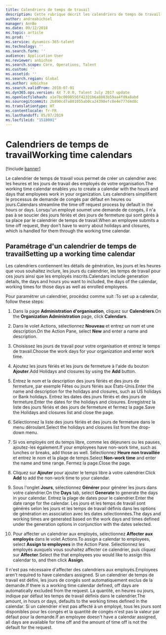 ```yaml
---
title: Calendriers de temps de travail
description: Cette rubrique décrit les calendriers de temps de travail dans Dynamics 365 for Talent - Core HR. Elle décrit également la procédure de paramétrage des calendriers.
author: andreabichsel
manager: AnnBe
ms.date: 09/12/2018
ms.topic: article
ms.prod: ''
ms.service: dynamics-365-talent
ms.technology: ''
ms.search.form: ''
audience: Application User
ms.reviewer: anbichse
ms.search.scope: Core, Operations, Talent
ms.custom: ''
ms.assetid: ''
ms.search.region: Global
ms.author: anbichse
ms.search.validFrom: 2018-07-01
ms.dyn365.ops.version: AX 7.0.0, Talent July 2017 update
ms.openlocfilehash: a1e7bc0098556f42321b6a8883b59aa4fd9a8abd
ms.sourcegitcommit: 2b890cd7a801055ab0ca24398efc8e4e777d4d8c
ms.translationtype: HT
ms.contentlocale: fr-FR
ms.lasthandoff: 05/07/2019
ms.locfileid: "1518001"
---
```

# <a name="working-time-calendars"></a><span data-ttu-id="de2dd-103">Calendriers de temps de travail</span><span class="sxs-lookup"><span data-stu-id="de2dd-103">Working time calendars</span></span>

[!include [banner](includes/banner.md)]

<span data-ttu-id="de2dd-104">Le calendrier de temps de travail vous permet de créer un calendrier avec les heures et les jours de travail des employés de votre organisation.</span><span class="sxs-lookup"><span data-stu-id="de2dd-104">The working time calendar enables you to create a calendar with the hours and days that employees work in your organization.</span></span> <span data-ttu-id="de2dd-105">Les calendriers simplifient le processus de demande de congés par défaut en heures ou jours.</span><span class="sxs-lookup"><span data-stu-id="de2dd-105">Calendars streamline the time off request process by default in the hours or days.</span></span> <span data-ttu-id="de2dd-106">Lorsqu'un employé soumet une demande de congés, il n'a pas à se soucier des jours fériés et des jours de fermeture qui sont gérés à sa place par le calendrier de temps de travail.</span><span class="sxs-lookup"><span data-stu-id="de2dd-106">When an employee submits a time off request, they don't have to worry about holidays and closures, which is handled for them through the working time calendar.</span></span>

## <a name="setting-up-a-working-time-calendar"></a><span data-ttu-id="de2dd-107">Paramétrage d'un calendrier de temps de travail</span><span class="sxs-lookup"><span data-stu-id="de2dd-107">Setting up a working time calendar</span></span>

<span data-ttu-id="de2dd-108">Les calendriers contiennent les détails de génération, les jours et les heures que vous souhaitez inclure, les jours du calendrier, les temps de travail pour ces jours ainsi que les employés inscrits.</span><span class="sxs-lookup"><span data-stu-id="de2dd-108">Calendars include generation details, the days and hours you want to included, the days of the calendar, working times for those days as well as enrolled employees.</span></span> 

<span data-ttu-id="de2dd-109">Pour paramétrer un calendrier, procédez comme suit :</span><span class="sxs-lookup"><span data-stu-id="de2dd-109">To set up a calendar, follow these steps:</span></span>

1. <span data-ttu-id="de2dd-110">Dans la page **Administration d'organisation**, cliquez sur **Calendriers**.</span><span class="sxs-lookup"><span data-stu-id="de2dd-110">On the **Organization Administration** page, click **Calendars**.</span></span>

2. <span data-ttu-id="de2dd-111">Dans le volet Actions, sélectionnez **Nouveau** et entrez un nom et une description.</span><span class="sxs-lookup"><span data-stu-id="de2dd-111">On the Action Pane, select **New** and enter a name and description.</span></span>

3. <span data-ttu-id="de2dd-112">Choisissez les jours de travail pour votre organisation et entrez le temps de travail.</span><span class="sxs-lookup"><span data-stu-id="de2dd-112">Choose the work days for your organization and enter work time.</span></span>

4. <span data-ttu-id="de2dd-113">Ajoutez les jours fériés et les jours de fermeture à l'aide du bouton **Ajouter**.</span><span class="sxs-lookup"><span data-stu-id="de2dd-113">Add Holidays and closures by using the **Add** button.</span></span>

5. <span data-ttu-id="de2dd-114">Entrez le nom et la description des jours fériés et des jours de fermeture, par exemple Fêtes ou jours fériés aux États-Unis.</span><span class="sxs-lookup"><span data-stu-id="de2dd-114">Enter the name and description for the holidays and closures, such as US holidays or Bank holidays.</span></span> <span data-ttu-id="de2dd-115">Entrez les dates des jours fériés et des jours de fermeture.</span><span class="sxs-lookup"><span data-stu-id="de2dd-115">Enter the dates for the holidays and closures.</span></span> <span data-ttu-id="de2dd-116">Enregistrez la liste des jours fériés et des jours de fermeture et fermez la page.</span><span class="sxs-lookup"><span data-stu-id="de2dd-116">Save the Holidays and closures list and close the page.</span></span>

6. <span data-ttu-id="de2dd-117">Sélectionnez la liste des jours fériés et des jours de fermeture dans le menu déroulant.</span><span class="sxs-lookup"><span data-stu-id="de2dd-117">Select the holidays and closures list from the drop-down menu.</span></span>

7. <span data-ttu-id="de2dd-118">Si vos employés ont du temps libre, comme les déjeuners ou les pauses, ajoutez-les également.</span><span class="sxs-lookup"><span data-stu-id="de2dd-118">If your employees have non-work time, such as lunches or breaks, add those as well.</span></span> <span data-ttu-id="de2dd-119">Sélectionnez **Heure non travaillée** et entrez le nom et la plage de temps.</span><span class="sxs-lookup"><span data-stu-id="de2dd-119">Select **Non-work time** and enter the name and time range.</span></span> <span data-ttu-id="de2dd-120">Fermez la page.</span><span class="sxs-lookup"><span data-stu-id="de2dd-120">Close the page.</span></span> 

8. <span data-ttu-id="de2dd-121">Cliquez sur **Ajouter** pour ajouter le temps libre à votre calendrier.</span><span class="sxs-lookup"><span data-stu-id="de2dd-121">Click **Add** to add the non-work time to your calendar.</span></span>

9. <span data-ttu-id="de2dd-122">Sous l'onglet **Jours**, sélectionnez **Générer** pour générer les jours dans votre calendrier.</span><span class="sxs-lookup"><span data-stu-id="de2dd-122">On the **Days** tab, select **Generate** to generate the days in your calendar.</span></span> <span data-ttu-id="de2dd-123">Entrez la plage de dates pour le calendrier.</span><span class="sxs-lookup"><span data-stu-id="de2dd-123">Enter the date range for the calendar.</span></span> <span data-ttu-id="de2dd-124">Les jours et les temps de travail sont générés selon les jours et les temps de travail définis dans les options de génération en association avec les dates sélectionnées.</span><span class="sxs-lookup"><span data-stu-id="de2dd-124">The days and working times are generated based on the work days and times defined under the generation options in conjunction with the dates selected.</span></span>

10. <span data-ttu-id="de2dd-125">Pour affecter un calendrier aux employés, sélectionnez **Affecter aux employés** dans le volet Actions.</span><span class="sxs-lookup"><span data-stu-id="de2dd-125">To assign a calendar to employees, select **Assign to employees** in the Action Pane.</span></span> <span data-ttu-id="de2dd-126">Sélectionnez les employés auxquels vous souhaitez affecter ce calendrier, puis cliquez sur **Affecter**.</span><span class="sxs-lookup"><span data-stu-id="de2dd-126">Select the that employees you would like to assign this calendar to, and then click **Assign**.</span></span>

<span data-ttu-id="de2dd-127">Il n'est pas nécessaire d'affecter des calendriers aux employés.</span><span class="sxs-lookup"><span data-stu-id="de2dd-127">Employees aren't required to have calendars assigned.</span></span> <span data-ttu-id="de2dd-128">Si un calendrier de temps de travail est défini, les jours de congés sont automatiquement exclus de la demande.</span><span class="sxs-lookup"><span data-stu-id="de2dd-128">If there is a working time calendar defined, off days are automatically excluded from the request.</span></span> <span data-ttu-id="de2dd-129">La quantité, en heures ou jours, indique par défaut les temps de travail définis dans le calendrier.</span><span class="sxs-lookup"><span data-stu-id="de2dd-129">The amount, in hours or days, defaults to the working times defined in the calendar.</span></span> <span data-ttu-id="de2dd-130">Si un calendrier n'est pas affecté à un employé, tous les jours sont disponibles pour les congés et la quantité de congés n'est pas la valeur par défaut pour la demande.</span><span class="sxs-lookup"><span data-stu-id="de2dd-130">If an employee doesn't have a calendar assigned, all days are available for time off and the amount of time off is not the default for the request.</span></span> 
